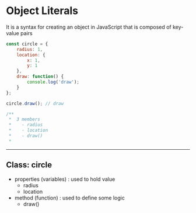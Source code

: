 # Object Literals

It is a syntax for creating an object in JavaScript that is composed of key-value pairs


```javascript
const circle = {
    radius: 1,
    location: {
        x: 1,
        y: 1
    },
    draw: function() {
        console.log('draw');
    }
};

circle.draw(); // draw

/**
 *  3 members
 *    - radius
 *    - location
 *    - draw()
 *
```

---

## Class: circle

- properties (variables) : used to hold value
  - radius
  - location
- method (function) : used to define some logic
  - draw()
